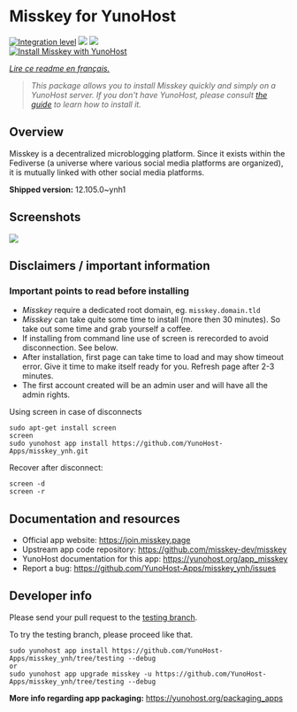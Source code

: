 <!--
N.B.: This README was automatically generated by https://github.com/YunoHost/apps/tree/master/tools/README-generator
It shall NOT be edited by hand.
-->

# Misskey for YunoHost

[![Integration level](https://dash.yunohost.org/integration/misskey.svg)](https://dash.yunohost.org/appci/app/misskey) ![](https://ci-apps.yunohost.org/ci/badges/misskey.status.svg) ![](https://ci-apps.yunohost.org/ci/badges/misskey.maintain.svg)  
[![Install Misskey with YunoHost](https://install-app.yunohost.org/install-with-yunohost.svg)](https://install-app.yunohost.org/?app=misskey)

*[Lire ce readme en français.](./README_fr.md)*

> *This package allows you to install Misskey quickly and simply on a YunoHost server.
If you don't have YunoHost, please consult [the guide](https://yunohost.org/#/install) to learn how to install it.*

## Overview

Misskey is a decentralized microblogging platform. Since it exists within the Fediverse (a universe where various social media platforms are organized), it is mutually linked with other social media platforms.


**Shipped version:** 12.105.0~ynh1



## Screenshots

![](./doc/screenshots/screenshot.jpg)

## Disclaimers / important information

### Important points to read before installing

- *Misskey* require a dedicated root domain, eg. `misskey.domain.tld`
- *Misskey* can take quite some time to install (more then 30 minutes). So take out some time and grab yourself a coffee.
- If installing from command line use of screen is rerecorded to avoid disconnection. See below.
- After installation, first page can take time to load and may show timeout error. Give it time to make itself ready for you. Refresh page after 2-3 minutes.
- The first account created will be an admin user and will have all the admin rights.

Using screen in case of disconnects

``` 
sudo apt-get install screen
screen
sudo yunohost app install https://github.com/YunoHost-Apps/misskey_ynh.git
```
Recover after disconnect:
```
screen -d
screen -r
```

## Documentation and resources

* Official app website: https://join.misskey.page
* Upstream app code repository: https://github.com/misskey-dev/misskey
* YunoHost documentation for this app: https://yunohost.org/app_misskey
* Report a bug: https://github.com/YunoHost-Apps/misskey_ynh/issues

## Developer info

Please send your pull request to the [testing branch](https://github.com/YunoHost-Apps/misskey_ynh/tree/testing).

To try the testing branch, please proceed like that.
```
sudo yunohost app install https://github.com/YunoHost-Apps/misskey_ynh/tree/testing --debug
or
sudo yunohost app upgrade misskey -u https://github.com/YunoHost-Apps/misskey_ynh/tree/testing --debug
```

**More info regarding app packaging:** https://yunohost.org/packaging_apps